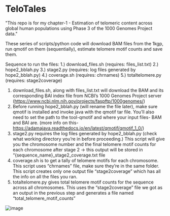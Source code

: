 # TeloTales
"This repo is for my chapter-1 - Estimation of telomeric content across global human populations using Phase 3 of  the 1000 Genomes Project data."

These series of scripts/python code will download BAM files from the 1kgp, run qmotif on them (sequentially), estimate telomere motif counts and save them. 

Sequence to run the files:
1.) download_files.sh (requires: files_list.txt)
2.) hope2_bblah.py
3.) stage2.py (requires: log files generated by hope2_bblah.py)
4.) coverage.sh (requires: chrnames)
5.) totaltelomere.py (requires: stage2coverage)

1.	download_files.sh, along with files_list.txt will download the BAM and its corresponding BAI index file from NCBI’s 1000 Genomes Project server (https://www.ncbi.nlm.nih.gov/projects/faspftp/1000genomes/)
2.	Before running hope2_bblah.py (will rename the file later), make sure qmotif is installed and invoke java with the qmotif tar file. You’ll also need to set the path to the tool-qmotif and where your input files- BAM and BAI are. (more info on this-https://adamajava.readthedocs.io/en/latest/qmotif/qmotif_1_0/)
3.	stage2.py requires the log files generated by hope2_bblah.py (check what working directory you’re in before proceeding.) This script will give you the chromosome number and the final telomere motif counts for each chromosome after stage 2 -> this output will be stored in “{sequence_name}_stage2_coverage.txt file
4.	coverage.sh is to get a tally of telomere motifs for each chromosome. This script uses “chrnames” file, make sure they’re in the same folder. This script creates only one output file “stage2coverage” which has all the info on all the files you ran. 
5.	totaltelomere.py gives total telomere motif counts for the sequence across all chromosomes. This uses the “stage2coverage” file we got as an output in the previous step and generates a file named “total_telomere_motif_counts”

![image](https://github.com/user-attachments/assets/d44577bf-0707-4543-96b8-ef44ecc300b9)

